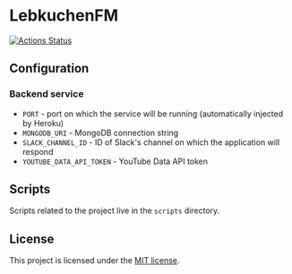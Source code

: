 # LebkuchenFM
[![Actions Status](https://github.com/Deseteral/lebkuchen-fm/workflows/Build/badge.svg)](https://github.com/Deseteral/lebkuchen-fm/actions)


## Configuration
### Backend service
- `PORT` - port on which the service will be running (automatically injected by Heroku)
- `MONGODB_URI` - MongoDB connection string
- `SLACK_CHANNEL_ID` - ID of Slack's channel on which the application will respond
- `YOUTUBE_DATA_API_TOKEN` - YouTube Data API token

## Scripts
Scripts related to the project live in the `scripts` directory.

## License
This project is licensed under the [MIT license](LICENSE).
